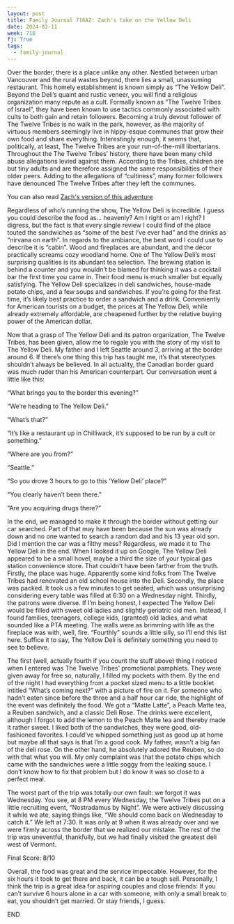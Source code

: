 ```yaml
---
layout: post
title: Family Journal 718AZ: Zach's take on the Yellow Deli
date: 2024-02-11
week: 718
fj: True
tags:
  - family-journal
---
```


Over the border, there is a place unlike any other. Nestled between urban Vancouver and the rural wastes beyond, there lies a small, unassuming restaurant. This homely establishment is known simply as “The Yellow Deli”. Beyond the Deli’s quaint and rustic veneer, you will find a religious organization many repute as a cult. Formally known as “The Twelve Tribes of Israel”, they have been known to use tactics commonly associated with cults to both gain and retain followers. Becoming a truly devout follower of The Twelve Tribes is no walk in the park, however, as the majority of virtuous members seemingly live in hippy-esque communes that grow their own food and share everything. Interestingly enough, it seems that, politically, at least, The Twelve Tribes are your run-of-the-mill libertarians. Throughout the The Twelve Tribes’ history, there have been many child abuse allegations levied against them. According to the Tribes, children are but tiny adults and are therefore assigned the same responsibilities of their older peers. Adding to the allegations of “cultiness”, many former followers have denounced The Twelve Tribes after they left the communes.

You can also read [Zach's version of this adventure](/ig66/717)

Regardless of who’s running the show, The Yellow Deli is incredible. I guess you could describe the food as… heavenly? Am I right or am I right? I digress, but the fact is that every single review I could find of the place touted the sandwiches as “some of the best I’ve ever had” and the drinks as “nirvana on earth”. In regards to the ambiance, the best word I could use to describe it is “cabin”. Wood and fireplaces are abundant, and the décor practically screams cozy woodland home. One of The Yellow Deli’s most surprising qualities is its abundant tea selection. The brewing station is behind a counter and you wouldn’t be blamed for thinking it was a cocktail bar the first time you came in. Their food menu is much smaller but equally satisfying. The Yellow Deli specializes in deli sandwiches, house-made potato chips, and a few soups and sandwiches. If you’re going for the first time, it’s likely best practice to order a sandwich and a drink. Conveniently for American tourists on a budget, the prices at The Yellow Deli, while already extremely affordable, are cheapened further by the relative buying power of the American dollar.

Now that a grasp of The Yellow Deli and its patron organization, The Twelve Tribes, has been given, allow me to regale you with the story of my visit to The Yellow Deli. My father and I left Seattle around 3, arriving at the border around 6. If there’s one thing this trip has taught me, it’s that stereotypes shouldn’t always be believed. In all actuality, the Canadian border guard was much ruder than his American counterpart. Our conversation went a little like this:

“What brings you to the border this evening?”

“We’re heading to The Yellow Deli.”

“What’s that?”

“It’s like a restaurant up in Chilliwack, it’s supposed to be run by a cult or something.”

“Where are you from?”

“Seattle.”

“So you drove 3 hours to go to this ‘Yellow Deli’ place?”

“You clearly haven’t been there.”

“Are you acquiring drugs there?”

In the end, we managed to make it through the border without getting our car searched. Part of that may have been because the sun was already down and no one wanted to search a random dad and his 13 year old son. Did I mention the car was a filthy mess? Regardless, we made it to The Yellow Deli in the end. When I looked it up on Google, The Yellow Deli appeared to be a small hovel, maybe a third the size of your typical gas station convenience store. That couldn’t have been farther from the truth. Firstly, the place was huge. Apparently some kind folks from The Twelve Tribes had renovated an old school house into the Deli. Secondly, the place was packed. It took us a few minutes to get seated, which was unsurprising considering every table was filled at 6:30 on a Wednesday night. Thirdly, the patrons were diverse. If I’m being honest, I expected The Yellow Deli would be filled with sweet old ladies and slightly geriatric old men. Instead, I found families, teenagers, college kids, (granted) old ladies, and what sounded like a PTA meeting. The walls were as brimming with life as the fireplace was with, well, fire. “Fourthly” sounds a little silly, so I’ll end this list here. Suffice it to say, The Yellow Deli is definitely something you need to see to believe.

The first (well, actually fourth if you count the stuff above) thing I noticed when I entered was The Twelve Tribes’ promotional pamphlets. They were given away for free so, naturally, I filled my pockets with them. By the end of the night I had everything from a pocket sized menu to a little booklet intitled “What’s coming next?” with a picture of fire on it. For someone who hadn’t eaten since before the three and a half hour car ride, the highlight of the event was definitely the food. We got a “Matte Latte”, a Peach Matte tea, a Reuben sandwich, and a classic Deli Rose. The drinks were excellent, although I forgot to add the lemon to the Peach Matte tea and thereby made it rather sweet. I liked both of the sandwiches, they were good, old-fashioned favorites. I could’ve whipped something just as good up at home but maybe all that says is that I’m a good cook. My father, wasn’t a big fan of the deli rose. On the other hand, he absolutely adored the Reuben, so do with that what you will. My only complaint was that the potato chips which came with the sandwiches were a little soggy from the leaking sauce. I don’t know how to fix that problem but I do know it was so close to a perfect meal.

The worst part of the trip was totally our own fault: we forgot it was Wednesday. You see, at 8 PM every Wednesday, the Twelve Tribes put on a little recruiting event, “Nostradamus by Night”. We were actively discussing it while we ate, saying things like, “We should come back on Wednesday to catch it.” We left at 7:30. It was only at 9 when it was already over and we were firmly across the border that we realized our mistake. The rest of the trip was uneventful, thankfully, but we had finally visited the greatest deli west of Vermont.

Final Score: 8/10

Overall, the food was great and the service impeccable. However, for the six hours it took to get there and back, it can be a tough sell. Personally, I think the trip is a great idea for aspiring couples and close friends: If you can’t survive 6 hours alone in a car with someone, with only a small break to eat, you shouldn’t get married. Or stay friends, I guess.

END
